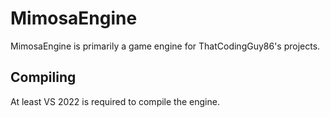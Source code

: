 # MimosaEngine
MimosaEngine is primarily a game engine for ThatCodingGuy86's projects.

## Compiling
At least VS 2022 is required to compile the engine.